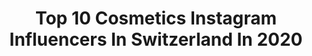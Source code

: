 ---
title: Top 10 Cosmetics Instagram Influencers In Switzerland In 2020
description: >-
  Find top cosmetics Instagram influencers in Switzerland in 2020. Most popular hashtags: #cosmetics #instagram #stayathome #lashes.
platform: Instagram
profiles:
  - username: "andreiajessica"
    fullname: >-
      jessica 🌸
    location: "Switzerland"
    followers: 29892
    engagement: 505
    commentsToLikes: 0.222509
    id: ck5bzfwd9r2710i11kw9xfqsv
    verified: false
    hashtags: "#palmsprings, #urbanistalife, #makeuplook, #bubbleteatime"
  - username: "mirjana__mija"
    fullname: >-
      Mira-Mija
    location: "Switzerland"
    followers: 7853
    engagement: 1295
    commentsToLikes: 0.088224
    id: ck8td6up624t90j78jxw1bdqq
    verified: false
    hashtags: "#beauty, #stylepositive, #jagodina, #odessa"
  - username: "marionkaelin"
    fullname: >-
      MARION KAELIN 🌸🍍
    location: "Switzerland"
    followers: 30634
    engagement: 200
    commentsToLikes: 0.064126
    id: ck6ueoin1s5ve0j71ex6aweva
    verified: false
    hashtags: "#gato, #team, #bathroom, #dress"
  - username: "sorayabakhtiar"
    fullname: >-
      ❤️  🧡  💛  💚  💙  💜  🤍
    location: "Switzerland"
    followers: 126885
    engagement: 107
    commentsToLikes: 0.029125
    id: ck136j52e6qtw0i19c5el9tia
    verified: true
    hashtags: "#notspon, #stayathome, #photooftheday, #happy"
  - username: "satyaoblette"
    fullname: >-
      SATYA OBLETTE
    location: "Switzerland"
    followers: 6010
    engagement: 682
    commentsToLikes: 0.104576
    id: ck6tv1xqejpix0j716dqkfkfn
    verified: false
    hashtags: "#happyfriday, #modelphoto, #gulfstreamg650, #fashionblogger"
  - username: "jonny__fischer"
    fullname: >-
      Jonny Fischer
    location: "Switzerland"
    followers: 73613
    engagement: 752
    commentsToLikes: 0.018006
    id: ck6trmkkkzutq0j712z7rbuoq
    verified: true
    hashtags: "#face, #headache, #expectations, #romantic"
  - username: "djgetygets"
    fullname: >-
      DJ Gety Gets🇬🇭
    location: "Switzerland"
    followers: 16026
    engagement: 781
    commentsToLikes: 0.026052
    id: ck6tom7pueuc50j71wa34j99i
    verified: false
    hashtags: "#dress, #design, #distributor, #producers"
  - username: "___c.a.r.i.n.a.___"
    fullname: >-
      Carina
    location: "Switzerland"
    followers: 6423
    engagement: 1362
    commentsToLikes: 0.354614
    id: ck8szi5obojbq0j78q1yetewc
    verified: false
    hashtags: "#dknyperfume, #beautyhacks, #bruenette, #beautyexpert"
  - username: "lorika.mirena"
    fullname: >-
      Lorika
    location: "Switzerland"
    followers: 31874
    engagement: 1097
    commentsToLikes: 0.031794
    id: ckap6x1hmhpk70i78zwzurmlc
    verified: false
    hashtags: ""
  - username: "slayedbyonik"
    fullname: >-
      Slayed by Onik
    location: "Switzerland"
    followers: 29563
    engagement: 2629
    commentsToLikes: 0.023152
    id: ck5hqxshutwz60i11sw68rrdm
    verified: false
    hashtags: "#perfection, #thebomb, #abhprsearch, #barbie"
---